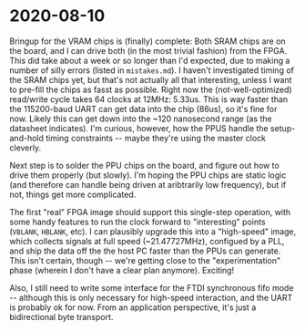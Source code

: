 # 2020-08-10

Bringup for the VRAM chips is (finally) complete: Both SRAM chips are on the board, and I can drive both (in the most trivial fashion) from the FPGA.  This did take about a week or so longer than I'd expected, due to making a number of silly errors (listed in `mistakes.md`).  I haven't investigated timing of the SRAM chips yet, but that's not actually all that interesting, unless I want to pre-fill the chips as fasst as possible.  Right now the (not-well-optimized) read/write cycle takes 64 clocks at 12MHz: 5.33us.  This is way faster than the 115200-baud UART can get data into the chip (86us), so it's fine for now.  Likely this can get down into the ~120 nanosecond range (as the datasheet indicates). I'm curious, however, how the PPUS handle the setup-and-hold timing constraints -- maybe they're using the master clock cleverly.

Next step is to solder the PPU chips on the board, and figure out how to drive them properly (but slowly).  I'm hoping the PPU chips are static logic (and therefore can handle being driven at aribtrarily low frequency), but if not, things get more complicated.

The first "real" FPGA image should support this single-step operation, with some handy features to run the clock forward to "interesting" points (`VBLANK`, `HBLANK`, etc).  I can plausibly upgrade this into a "high-speed" image, which collects signals at full speed (~21.47727MHz), configued by a PLL, and ship the data off the the host PC faster than the PPUs can generate.  This isn't certain, though -- we're getting close to the "experimentation" phase (wherein I don't have a clear plan anymore).  Exciting!

Also, I still need to write some interface for the FTDI synchronous fifo mode -- although this is only necessary for high-speed interaction, and the UART is probably ok for now.  From an application perspective, it's just a bidirectional byte transport.
